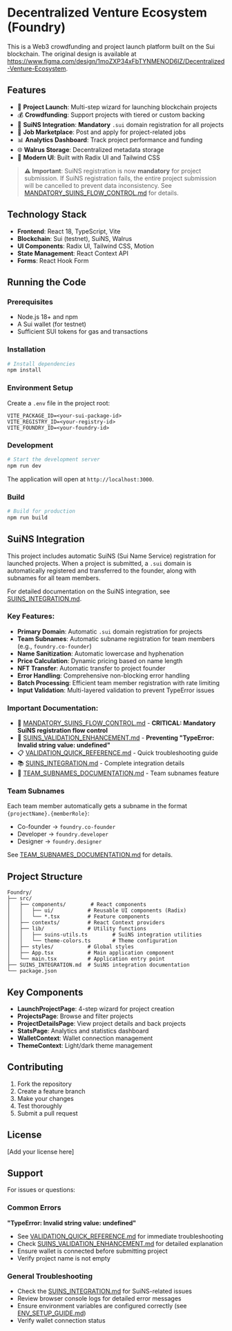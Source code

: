 # Decentralized Venture Ecosystem (Foundry)

This is a Web3 crowdfunding and project launch platform built on the Sui blockchain. The original design is available at https://www.figma.com/design/1moZXP34xFbTYNMENOD6IZ/Decentralized-Venture-Ecosystem.

## Features

- 🚀 **Project Launch**: Multi-step wizard for launching blockchain projects
- 💰 **Crowdfunding**: Support projects with tiered or custom backing
- 🔗 **SuiNS Integration**: **Mandatory** `.sui` domain registration for all projects
- 💼 **Job Marketplace**: Post and apply for project-related jobs
- 📊 **Analytics Dashboard**: Track project performance and funding
- 🌐 **Walrus Storage**: Decentralized metadata storage
- 🎨 **Modern UI**: Built with Radix UI and Tailwind CSS

> **⚠️ Important**: SuiNS registration is now **mandatory** for project submission. If SuiNS registration fails, the entire project submission will be cancelled to prevent data inconsistency. See [MANDATORY_SUINS_FLOW_CONTROL.md](./MANDATORY_SUINS_FLOW_CONTROL.md) for details.

## Technology Stack

- **Frontend**: React 18, TypeScript, Vite
- **Blockchain**: Sui (testnet), SuiNS, Walrus
- **UI Components**: Radix UI, Tailwind CSS, Motion
- **State Management**: React Context API
- **Forms**: React Hook Form

## Running the Code

### Prerequisites

- Node.js 18+ and npm
- A Sui wallet (for testnet)
- Sufficient SUI tokens for gas and transactions

### Installation

```bash
# Install dependencies
npm install
```

### Environment Setup

Create a `.env` file in the project root:

```env
VITE_PACKAGE_ID=<your-sui-package-id>
VITE_REGISTRY_ID=<your-registry-id>
VITE_FOUNDRY_ID=<your-foundry-id>
```

### Development

```bash
# Start the development server
npm run dev
```

The application will open at `http://localhost:3000`.

### Build

```bash
# Build for production
npm run build
```

## SuiNS Integration

This project includes automatic SuiNS (Sui Name Service) registration for launched projects. When a project is submitted, a `.sui` domain is automatically registered and transferred to the founder, along with subnames for all team members.

For detailed documentation on the SuiNS integration, see [SUINS_INTEGRATION.md](./SUINS_INTEGRATION.md).

### Key Features:
- **Primary Domain**: Automatic `.sui` domain registration for projects
- **Team Subnames**: Automatic subname registration for team members (e.g., `foundry.co-founder`)
- **Name Sanitization**: Automatic lowercase and hyphenation
- **Price Calculation**: Dynamic pricing based on name length
- **NFT Transfer**: Automatic transfer to project founder
- **Error Handling**: Comprehensive non-blocking error handling
- **Batch Processing**: Efficient team member registration with rate limiting
- **Input Validation**: Multi-layered validation to prevent TypeError issues

### Important Documentation:
- 🚨 [MANDATORY_SUINS_FLOW_CONTROL.md](./MANDATORY_SUINS_FLOW_CONTROL.md) - **CRITICAL: Mandatory SuiNS registration flow control**
- 📘 [SUINS_VALIDATION_ENHANCEMENT.md](./SUINS_VALIDATION_ENHANCEMENT.md) - **Preventing "TypeError: Invalid string value: undefined"**
- 📋 [VALIDATION_QUICK_REFERENCE.md](./VALIDATION_QUICK_REFERENCE.md) - Quick troubleshooting guide
- 📚 [SUINS_INTEGRATION.md](./SUINS_INTEGRATION.md) - Complete integration details
- 🔧 [TEAM_SUBNAMES_DOCUMENTATION.md](./TEAM_SUBNAMES_DOCUMENTATION.md) - Team subnames feature

### Team Subnames
Each team member automatically gets a subname in the format `{projectName}.{memberRole}`:
- Co-founder → `foundry.co-founder`
- Developer → `foundry.developer`
- Designer → `foundry.designer`

See [TEAM_SUBNAMES_DOCUMENTATION.md](./TEAM_SUBNAMES_DOCUMENTATION.md) for details.

## Project Structure

```
Foundry/
├── src/
│   ├── components/        # React components
│   │   ├── ui/           # Reusable UI components (Radix)
│   │   └── *.tsx         # Feature components
│   ├── contexts/         # React Context providers
│   ├── lib/              # Utility functions
│   │   ├── suins-utils.ts        # SuiNS integration utilities
│   │   └── theme-colors.ts       # Theme configuration
│   ├── styles/           # Global styles
│   ├── App.tsx           # Main application component
│   └── main.tsx          # Application entry point
├── SUINS_INTEGRATION.md  # SuiNS integration documentation
└── package.json
```

## Key Components

- **LaunchProjectPage**: 4-step wizard for project creation
- **ProjectsPage**: Browse and filter projects
- **ProjectDetailsPage**: View project details and back projects
- **StatsPage**: Analytics and statistics dashboard
- **WalletContext**: Wallet connection management
- **ThemeContext**: Light/dark theme management

## Contributing

1. Fork the repository
2. Create a feature branch
3. Make your changes
4. Test thoroughly
5. Submit a pull request

## License

[Add your license here]

## Support

For issues or questions:

### Common Errors

**"TypeError: Invalid string value: undefined"**
- See [VALIDATION_QUICK_REFERENCE.md](./VALIDATION_QUICK_REFERENCE.md) for immediate troubleshooting
- Check [SUINS_VALIDATION_ENHANCEMENT.md](./SUINS_VALIDATION_ENHANCEMENT.md) for detailed explanation
- Ensure wallet is connected before submitting project
- Verify project name is not empty

### General Troubleshooting
- Check the [SUINS_INTEGRATION.md](./SUINS_INTEGRATION.md) for SuiNS-related issues
- Review browser console logs for detailed error messages
- Ensure environment variables are configured correctly (see [ENV_SETUP_GUIDE.md](./ENV_SETUP_GUIDE.md))
- Verify wallet connection status
